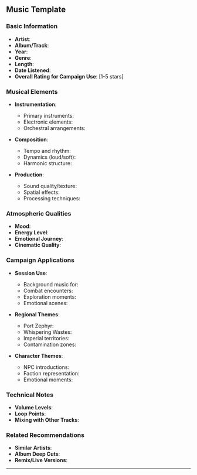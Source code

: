 ## Music Template

### **Basic Information**
- **Artist**: 
- **Album/Track**: 
- **Year**: 
- **Genre**: 
- **Length**: 
- **Date Listened**: 
- **Overall Rating for Campaign Use**: [1-5 stars]

### **Musical Elements**
- **Instrumentation**:
  - Primary instruments:
  - Electronic elements:
  - Orchestral arrangements:

- **Composition**:
  - Tempo and rhythm:
  - Dynamics (loud/soft):
  - Harmonic structure:

- **Production**:
  - Sound quality/texture:
  - Spatial effects:
  - Processing techniques:

### **Atmospheric Qualities**
- **Mood**: 
- **Energy Level**: 
- **Emotional Journey**: 
- **Cinematic Quality**: 

### **Campaign Applications**
- **Session Use**:
  - Background music for:
  - Combat encounters:
  - Exploration moments:
  - Emotional scenes:

- **Regional Themes**:
  - Port Zephyr:
  - Whispering Wastes:
  - Imperial territories:
  - Contamination zones:

- **Character Themes**:
  - NPC introductions:
  - Faction representation:
  - Emotional moments:

### **Technical Notes**
- **Volume Levels**: 
- **Loop Points**: 
- **Mixing with Other Tracks**: 

### **Related Recommendations**
- **Similar Artists**: 
- **Album Deep Cuts**: 
- **Remix/Live Versions**: 

---
